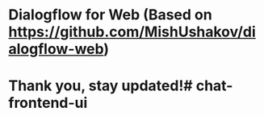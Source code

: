 # Dialogflow for Web (Based on https://github.com/MishUshakov/dialogflow-web)

# Thank you, stay updated!# chat-frontend-ui
